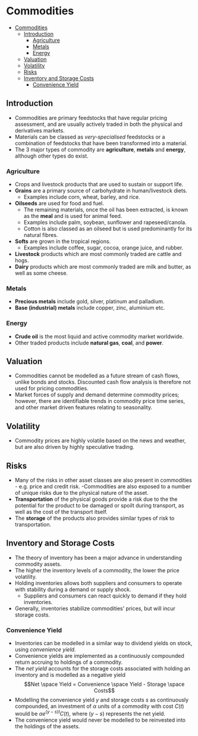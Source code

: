 # Commodities

- [Commodities](#commodities)
  - [Introduction](#introduction)
    - [Agriculture](#agriculture)
    - [Metals](#metals)
    - [Energy](#energy)
  - [Valuation](#valuation)
  - [Volatility](#volatility)
  - [Risks](#risks)
  - [Inventory and Storage Costs](#inventory-and-storage-costs)
    - [Convenience Yield](#convenience-yield)

## Introduction

- Commodities are primary feedstocks that have regular pricing assessment, and are usually actively traded in both the physical and derivatives markets.
- Materials can be classed as *very-specialised* feedstocks or a combination of feedstocks that have been transformed into a material.
- The 3 major types of commodity are **agriculture**, **metals** and **energy**, although other types do exist.

### Agriculture

- Crops and livestock products that are used to sustain or support life.
- **Grains** are a primary source of carbohydrate in human/livestock diets.
  - Examples include corn, wheat, barley, and rice.
- **Oilseeds** are used for food and fuel.
  - The remaining materials, once the oil has been extracted, is known as the **meal** and is used for animal feed.
  - Examples include palm, soybean, sunflower and rapeseed/canola.
  - Cotton is also classed as an oilseed but is used predominantly for its natural fibres.
- **Softs** are grown in the tropical regions.
  - Examples include coffee, sugar, cocoa, orange juice, and rubber.
- **Livestock** products which are most commonly traded are cattle and hogs.
- **Dairy** products which are most commonly traded are milk and butter, as well as some cheese.

### Metals

- **Precious metals** include gold, silver, platinum and palladium.
- **Base (industrial) metals** include copper, zinc, aluminium etc.

### Energy

- **Crude oil** is the most liquid and active commodity market worldwide.
- Other traded products include **natural gas**, **coal**, and **power**.

## Valuation

- Commodities cannot be modelled as a future stream of cash flows, unlike bonds and stocks. Discounted cash flow analysis is therefore not used for pricing commodities.
- Market forces of supply and demand determine commodity prices; however, there are identifiable trends in commodity price time series, and other market driven features relating to seasonality.

## Volatility

- Commodity prices are highly volatile based on the news and weather, but are also driven by highly speculative trading.

## Risks

- Many of the risks in other asset classes are also present in commodities - e.g. price and credit risk.
-Commodities are also exposed to a number of unique risks due to the physical nature of the asset.
- **Transportation** of the physical goods provide a risk due to the the potential for the product to be damaged or spoilt during transport, as well as the cost of the transport itself.
- The **storage** of the products also provides similar types of risk to transportation.

## Inventory and Storage Costs

- The theory of inventory has been a major advance in understanding commodity assets.
- The higher the inventory levels of a commodity, the lower the price volatility.
- Holding inventories allows both suppliers and consumers to operate with stability during a demand or supply shock.
  - Suppliers and consumers can react quickly to demand if they hold inventories.
- Generally, inventories stabilize commodities' prices, but will incur storage costs.

### Convenience Yield

- Inventories can be modelled in a similar way to dividend yields on stock, using *convenience yield*.
- Convenience yields are implemented as a continuously compounded return accruing to holdings of a commodity.
- The *net yield* accounts for the storage costs associated with holding an inventory and is modelled as a negative yield
$$Net \space Yield = Convenience \space Yield - Storage \space Costs$$
- Modelling the convenience yield $y$ and storage costs $s$ as continuously compounded, an investment of $\alpha$ units of a commodity with cost $C(t)$ would be $\alpha e^{(y - s)t}C(t)$, where $(y - s)$ represents the net yield.
- The convenience yield would never be modelled to be reinvested into the holdings of the assets.
